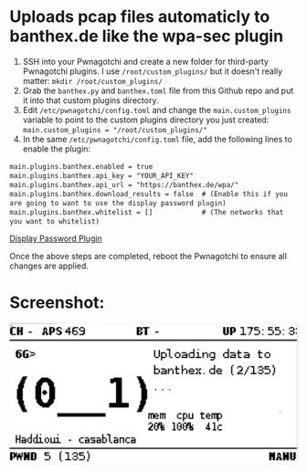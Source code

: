# Uploads pcap files automaticly to banthex.de like the wpa-sec plugin

1. SSH into your Pwnagotchi and create a new folder for third-party Pwnagotchi plugins. I use `/root/custom_plugins/` but it doesn't really matter: `mkdir /root/custom_plugins/`
1. Grab the `banthex.py` and `banthex.toml` file from this Github repo and put it into that custom plugins directory.
1. Edit `/etc/pwnagotchi/config.toml` and change the `main.custom_plugins` variable to point to the custom plugins directory you just created: `main.custom_plugins = "/root/custom_plugins/"`
1. In the same `/etc/pwnagotchi/config.toml` file, add the following lines to enable the plugin:
```
main.plugins.banthex.enabled = true
main.plugins.banthex.api_key = "YOUR_API_KEY"
main.plugins.banthex.api_url = "https://banthex.de/wpa/"
main.plugins.banthex.download_results = false  # (Enable this if you are going to want to use the display password plugin)
main.plugins.banthex.whitelist = []            # (The networks that you want to whitelist)
```
[Display Password Plugin](https://github.com/adi170-alt/pwnagotchi-display-password-banthex-plugin)

Once the above steps are completed, reboot the Pwnagotchi to ensure all changes are applied.

# Screenshot:

![banthex.py](/screenshot.png?raw=true "banthex.py")
